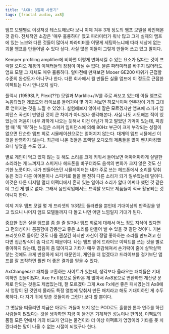 ```yaml
---
title: "AX8: 3일째 사용기"
tags: [fractal audio, ax8]
---
```


앰프 모델별로 이것저것 테스트해보다 보니 이제 겨우 3개 정도의 앰프 모델을 확인해본 것 같다. 전체적인 소감은 '매우 훌륭하다' 였고 파라미터가 워낙 많고 그게 실제의 앰프에 있는 노브와 다른 것들이 많아서 파라미터를 어떻게 세팅하느냐에 따라 세상에 없는 괴물 앰프를 만들어낼 수 있다 싶다. 사실 많은 이들이 그렇게 만들어 쓰고 있고 말이다.

Kemper profiling amplifier에 비하면 이렇게 변화시킬 수 있는 요소가 많다는 것이 프랙탈 오디오 계통의 이펙터들의 장점이 아닐 수 없다. 물론 파라미터를 바꾸지 않더라도 앰프 모델 그 자체도 매우 휼륭하다. 얼마전에 만져보던 Mooer GE200 따위가 근접할 수준의 완성도가 아니구나 한다. 다른 회사에서 뭘 만들든 실물 앰프에 이 정도로 근접한 이펙트는 다시 안나오지 싶다. 

플랙시 (1959SLP, Plexi(??)) 모델과 MarkIIc+/IV를 주로 써보고 있는데 이들 앰프로 녹음되었던 레코드와 라이브를 들어가며 몇 가지 쳐보면 하모닉이며 연주감이 거의 그대로 얻어지는 것을 느낄 수 있었다. 실험해보지 않아서 잘은 모르겠지만 앰프에 스피커 임피던스 곡선이 반영된 것이 큰 차이가 아니었나 생각해본다. 사실 나도 시도해본 적이 있었는데 저음이 너무 과하게 나오는 듯해서 이건 아닌가 하고 말았던 기억이 있는데, 피킹할 때 '툭''툭'하는 느낌은 스피커 임피던스에 의해 80Hz 부근이 크게 부각되는 성질이 없으면 단순한 앰프 회로 시뮬레이션으로는 얻어지지 않는다. 대개의 앰프 시뮬에선 이것을 반영하지 않는다. 최근에 나온 것들은 프랙탈 오디오의 제품들을 많이 벤치마킹했으니 넣었을 수도 있고.

별로 게인이 먹고 있지 않는 듯 해도 소리를 크게 키워서 들어보면 어마어마하게 살벌한 소리라는 게 느껴지고 스피커나 헤드폰을 바꾸더라도 음색의 변화가 크지 않은 것도 신기한 노릇이다. 내가 만들어쓰던 시뮬레이터는 내가 주로 쓰는 헤드폰에서 소리를 맞춰놓은 것과 다른 이어폰이나 스피커로 들을 땐 전혀 다른 소리가 되기 일쑤였는데 말이다. 이것은 다른 디지털 멀티 이펙터에서 흔히 있는 일이라 소리가 얇다 어쩌다 했던 것 같은데 그런 게 별로 없다. 그래서 음반작업에서도 프랙탈 오디오 제품들이 적극 활용되는 것 아니지 한다.

이제 겨우 앰프 모델 몇 개 프리셋의 1/3정도 들러봤을 뿐인데 기대이상의 만족감을 얻고 있으니 나머지 앰프 모델들까지 다 돌고 나면 어떤 느낌일지 기대가 된다. 

중요한 것은 실물 앰프를 좀 쓸 줄 알거나 앰프 회로에 대해서 어느 정도 지식이 있다면 그 편의성이나 꼼꼼함에 감동받고 좋은 소리를 만들어 낼 수 있을 것 같단 것이다. 기본 프리셋으로 들어간 것도 나름 괜찮긴 하지만 자신이 정말 좋아하는 소리를 만드려고 한다면 접근방식이 좀 다르기 때문이다. 나는 앰프 앞에 드라이브 이펙트를 쓰는 것을 별로 좋아하지 않는데, 잡음이 좀 많아지고 기타가 매우 민감해져서 손가락이 줄에 살짝살짝 닿는 것에도 크게 반응하게 되기 때문인데, 게인을 더 얻겠다고 드라이브를 걸기보단 앰프를 잘 조작하면 훨씬 더 좋은 결과를 얻을 수 있다. 

AxChange라고 패치를 교환하는 사이트가 있는데, 생각보다 올라오는 패치들은 기대 이하인 것들이많다. Axe Fx II용으로 올라온 게 많아서 Ax8용으로 변환하면 계산량 문제로 안되는 것들도 제법있는데, 잘 모르겠다 그게 Axe Fx에선 좋은 패치였는데 Ax8에서 엉망이 된 것인지 몰라도 특정 앨범에 맞춰서 만든 패치라고 해도 기대이하인 게 수두룩하다. 다 자기 귀에 맞춘 것들이라 그런가 보다 할 뿐이다.

그 옛날을 떠올리면 지금은 아무도 거들떠 보지 않는 POD로도 훌륭한 톤과 연주를 하던 사람들이 많았다는 것을 생각하면 지금 이 물건은 기계적인 성능이나 편의성, 이펙트의 품질 모든 면에서 거의 비교가 안되는 물건이라 더 이상 이펙트가 엉망이라 기타를 못 치겠다라는 말이 나올 수 없는 시절이 되었구나 한다.